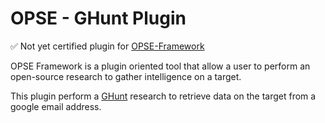 # OPSE - GHunt Plugin

✅ Not yet certified plugin for [OPSE-Framework](https://github.com/OPSE-Developers/OPSE-Framework)

OPSE Framework is a plugin oriented tool that allow a user to perform an open-source research to gather intelligence on a target.

This plugin perform a [GHunt](https://github.com/mxrch/GHunt) research to retrieve data on the target from a google email address.

